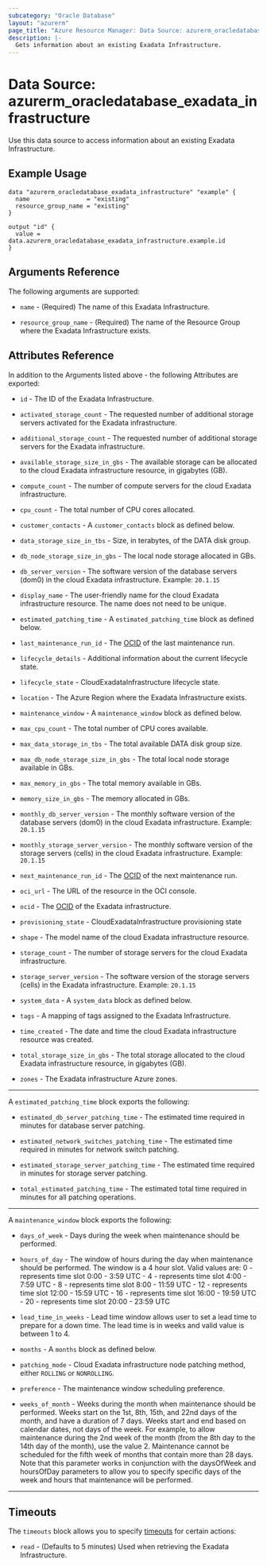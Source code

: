 ```yaml
---
subcategory: "Oracle Database"
layout: "azurerm"
page_title: "Azure Resource Manager: Data Source: azurerm_oracledatabase_exadata_infrastructure"
description: |-
  Gets information about an existing Exadata Infrastructure.
---
```


# Data Source: azurerm_oracledatabase_exadata_infrastructure

Use this data source to access information about an existing Exadata Infrastructure.

## Example Usage

```hcl
data "azurerm_oracledatabase_exadata_infrastructure" "example" {
  name                = "existing"
  resource_group_name = "existing"
}

output "id" {
  value = data.azurerm_oracledatabase_exadata_infrastructure.example.id
}
```

## Arguments Reference

The following arguments are supported:

* `name` - (Required) The name of this Exadata Infrastructure.

* `resource_group_name` - (Required) The name of the Resource Group where the Exadata Infrastructure exists.

## Attributes Reference

In addition to the Arguments listed above - the following Attributes are exported: 

* `id` - The ID of the Exadata Infrastructure.

* `activated_storage_count` - The requested number of additional storage servers activated for the Exadata infrastructure.

* `additional_storage_count` - The requested number of additional storage servers for the Exadata infrastructure.

* `available_storage_size_in_gbs` - The available storage can be allocated to the cloud Exadata infrastructure resource, in gigabytes (GB).

* `compute_count` - The number of compute servers for the cloud Exadata infrastructure.

* `cpu_count` - The total number of CPU cores allocated.

* `customer_contacts` - A `customer_contacts` block as defined below.

* `data_storage_size_in_tbs` - Size, in terabytes, of the DATA disk group.

* `db_node_storage_size_in_gbs` - The local node storage allocated in GBs.

* `db_server_version` - The software version of the database servers (dom0) in the cloud Exadata infrastructure. Example: `20.1.15`

* `display_name` - The user-friendly name for the cloud Exadata infrastructure resource. The name does not need to be unique.

* `estimated_patching_time` - A `estimated_patching_time` block as defined below.

* `last_maintenance_run_id` - The [OCID](https://docs.oracle.com/en-us/iaas/Content/General/Concepts/identifiers.htm) of the last maintenance run.

* `lifecycle_details` - Additional information about the current lifecycle state.

* `lifecycle_state` - CloudExadataInfrastructure lifecycle state.

* `location` - The Azure Region where the Exadata Infrastructure exists.

* `maintenance_window` - A `maintenance_window` block as defined below.

* `max_cpu_count` -  The total number of CPU cores available.

* `max_data_storage_in_tbs` - The total available DATA disk group size.

* `max_db_node_storage_size_in_gbs` - The total local node storage available in GBs.

* `max_memory_in_gbs` - The total memory available in GBs.

* `memory_size_in_gbs` - The memory allocated in GBs.

* `monthly_db_server_version` - The monthly software version of the database servers (dom0) in the cloud Exadata infrastructure. Example: `20.1.15`

* `monthly_storage_server_version` - The monthly software version of the storage servers (cells) in the cloud Exadata infrastructure. Example: `20.1.15`

* `next_maintenance_run_id` - The [OCID](https://docs.oracle.com/en-us/iaas/Content/General/Concepts/identifiers.htm) of the next maintenance run.

* `oci_url` - The URL of the resource in the OCI console.

* `ocid` - The [OCID](https://docs.oracle.com/en-us/iaas/Content/General/Concepts/identifiers.htm) of the Exadata infrastructure.

* `provisioning_state` - CloudExadataInfrastructure provisioning state

* `shape` - The model name of the cloud Exadata infrastructure resource.

* `storage_count` - The number of storage servers for the cloud Exadata infrastructure.

* `storage_server_version` - The software version of the storage servers (cells) in the Exadata infrastructure. Example: `20.1.15`

* `system_data` - A `system_data` block as defined below.

* `tags` - A mapping of tags assigned to the Exadata Infrastructure.

* `time_created` - The date and time the cloud Exadata infrastructure resource was created.

* `total_storage_size_in_gbs` -  The total storage allocated to the cloud Exadata infrastructure resource, in gigabytes (GB).

* `zones` - The Exadata infrastructure Azure zones.

---

A `estimated_patching_time` block exports the following:

* `estimated_db_server_patching_time` - The estimated time required in minutes for database server patching.

* `estimated_network_switches_patching_time` - The estimated time required in minutes for network switch patching.

* `estimated_storage_server_patching_time` - The estimated time required in minutes for storage server patching.

* `total_estimated_patching_time` - The estimated total time required in minutes for all patching operations.

---

A `maintenance_window` block exports the following:

* `days_of_week` - Days during the week when maintenance should be performed.

* `hours_of_day` - The window of hours during the day when maintenance should be performed. The window is a 4 hour slot. Valid values are: 0 - represents time slot 0:00 - 3:59 UTC - 4 - represents time slot 4:00 - 7:59 UTC - 8 - represents time slot 8:00 - 11:59 UTC - 12 - represents time slot 12:00 - 15:59 UTC - 16 - represents time slot 16:00 - 19:59 UTC - 20 - represents time slot 20:00 - 23:59 UTC

* `lead_time_in_weeks` -  Lead time window allows user to set a lead time to prepare for a down time. The lead time is in weeks and valid value is between 1 to 4.

* `months` - A `months` block as defined below.

* `patching_mode` -  Cloud Exadata infrastructure node patching method, either `ROLLING` or `NONROLLING`.

* `preference` - The maintenance window scheduling preference.

* `weeks_of_month` - Weeks during the month when maintenance should be performed. Weeks start on the 1st, 8th, 15th, and 22nd days of the month, and have a duration of 7 days. Weeks start and end based on calendar dates, not days of the week. For example, to allow maintenance during the 2nd week of the month (from the 8th day to the 14th day of the month), use the value 2. Maintenance cannot be scheduled for the fifth week of months that contain more than 28 days. Note that this parameter works in conjunction with the daysOfWeek and hoursOfDay parameters to allow you to specify specific days of the week and hours that maintenance will be performed.

---

## Timeouts

The `timeouts` block allows you to specify [timeouts](https://www.terraform.io/language/resources/syntax#operation-timeouts) for certain actions:

* `read` - (Defaults to 5 minutes) Used when retrieving the Exadata Infrastructure.
